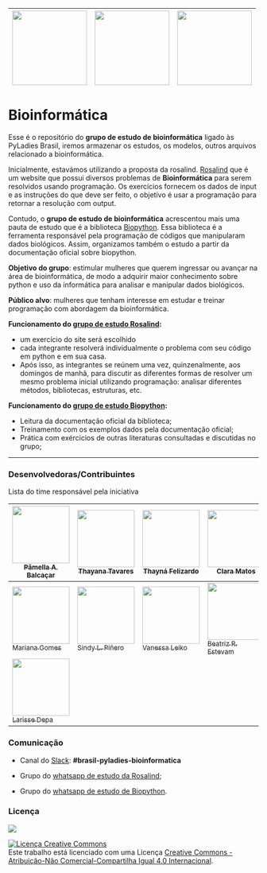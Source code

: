 | [<img src="https://github.com/pyladies-brazil/grupo-estudo-bioinformatica/blob/main/imagens/boneca_1.png" width=150>](https://github.com/pyladies-brazil/grupo-estudo-bioinformatica)| [<img src="https://github.com/pyladies-brazil/grupo-estudo-bioinformatica/blob/main/imagens/boneca_3.png" width=150>](https://github.com/pyladies-brazil/grupo-estudo-bioinformatica) | [<img src="https://github.com/pyladies-brazil/grupo-estudo-bioinformatica/blob/main/imagens/boneca_2.png" width=150>](https://github.com/pyladies-brazil/grupo-estudo-bioinformatica) |
|:------------:|:-----------:|:-----------:|

# Bioinformática

Esse é o repositório do **grupo de estudo de bioinformática** ligado às PyLadies Brasil, iremos armazenar os estudos, os modelos, outros arquivos relacionado a bioinformática. 

Inicialmente, estavámos utilizando a proposta da rosalind. [Rosalind](http://rosalind.info/problems/list-view/) que é um website que possui diversos problemas de **Bioinformática** para serem resolvidos usando programação. Os exercícios fornecem os dados de input e as instruções do que deve ser feito, o objetivo é usar a programação para retornar a resolução com output. 

Contudo, o **grupo de estudo de bioinformática** acrescentou mais uma pauta de estudo que é a biblioteca [Biopython](https://biopython.org/). Essa biblioteca é a ferramenta responsável pela programação de códigos que manipularam dados biológicos. Assim, organizamos também o estudo a partir da documentação oficial sobre biopython. 

**Objetivo do grupo**: estimular mulheres que querem ingressar ou avançar na área de bioinformática, de modo a adquirir maior conhecimento sobre python e uso da informática para analisar e manipular dados biológicos.

**Público alvo**: mulheres que tenham interesse em estudar e treinar programação com abordagem da bioinformática.

**Funcionamento do [grupo de estudo Rosalind](https://github.com/pyladies-brazil/grupo-estudo-bioinformatica/blob/main/estudo_rosalind/README.md):**
* um exercício do site será escolhido
* cada integrante resolverá individualmente o problema com seu código em python e em sua casa.
* Após isso, as integrantes se reúnem uma vez, quinzenalmente, aos domingos de manhã, para discutir as diferentes formas de resolver um mesmo problema inicial utilizando programação: analisar diferentes métodos, bibliotecas, estruturas, etc.

**Funcionamento do [grupo de estudo Biopython](https://github.com/pyladies-brazil/grupo-estudo-bioinformatica/tree/main/estudo_de_biopython/README.md):**
* Leitura da documentação oficial da biblioteca;
* Treinamento com os exemplos dados pela documentação oficial;
* Prática com exércicios de outras literaturas consultadas e discutidas no grupo;

***


### Desenvolvedoras/Contribuintes

Lista do time responsável pela iniciativa


| [<img src="https://avatars3.githubusercontent.com/u/34974649?s=460&u=cbaf67211a4451e245cd48c41971b9eb1f874a53&v=4" width=115><br><sub>Pâmella A. Balcaçar</sub>](https://github.com/pamellabiotec) | [<img src="https://avatars3.githubusercontent.com/u/27288941?s=400&v=4" width=115><br><sub>Thayana Tavares</sub>](https://github.com/thayanavt) | [<img src="https://avatars0.githubusercontent.com/u/66020597?s=400&u=24bf1ee9680dc3b34baa0a7091c155b15c7d63b7&v=4" width=115><br><sub>Thayná Felizardo</sub>](https://github.com/Thayfelizardo) | [<img src="https://ca.slack-edge.com/T03HT05JZ-U01C9089BT5-4a42e903b5c7-512" width=115><br><sub>Clara Matos</sub>](https://github.com/ccmt) | [<img src="https://avatars2.githubusercontent.com/u/49698966?s=460&u=20f72ba9e905df90d061efa86a9c71d91b596c33&v=4" width=115><br><sub>Juliana Alves</sub>](https://github.com/julianafalves)|
|------------|-----------|----------|----------|----------|
[<img src="https://avatars3.githubusercontent.com/u/72659026?s=460&u=7c54309e1f6ada7950ba5b6712816e76c45ecc77&v=4" width=115><br><sub>Mariana Gomes</sub>](https://github.com/marianapgs)| [<img src="https://avatars0.githubusercontent.com/u/55487829?s=460&u=c12a40754358b01c3ae4b074abe96049c4635137&v=4" width=115><br><sub> Sindy L. Piñero </sub>](https://github.com/SindyPin)| [<img src="https://avatars.githubusercontent.com/u/69684722?v=4" width=115><br><sub> Vanessa Leiko </sub>](https://github.com/vanleiko) | [<img src="https://avatars.githubusercontent.com/u/72504584?v=4" width=115><br><sub> Beatriz R. Estevam </sub>](https://github.com/Beatriz-Estevam) | [<img src="https://avatars.githubusercontent.com/u/41396490?v=4" width=115><br><sub> Larissa Depa </sub>](https://github.com/LarissaDepa) |
[<img src="https://avatars.githubusercontent.com/u/41396273?v=4" width=115><br><sub> Larisse Depa </sub>](https://github.com/LarisseDepa) | 

### Comunicação 

- Canal do [Slack](https://slackin.pyladies.com/): **#brasil-pyladies-bioinformatica**

- Grupo do [whatsapp de estudo da Rosalind](https://chat.whatsapp.com/HF7F8dRqp5r9lpt8LscWjj); 

- Grupo do [whatsapp de estudo de Biopython](https://chat.whatsapp.com/F9iiQcC7Juh1Df5rWc3dSR).

### Licença

[<img src="https://anaconda.org/anaconda/biopython/badges/license.svg">](https://github.com/biopython/biopython/blob/master/LICENSE.rst)

<a rel="license" href="http://creativecommons.org/licenses/by-nc-sa/4.0/"><img alt="Licença Creative Commons" style="border-width:0" src="https://i.creativecommons.org/l/by-nc-sa/4.0/88x31.png" /></a><br />Este trabalho está licenciado com uma Licença <a rel="license" href="http://creativecommons.org/licenses/by-nc-sa/4.0/">Creative Commons - Atribuição-Não Comercial-Compartilha Igual 4.0 Internacional</a>.